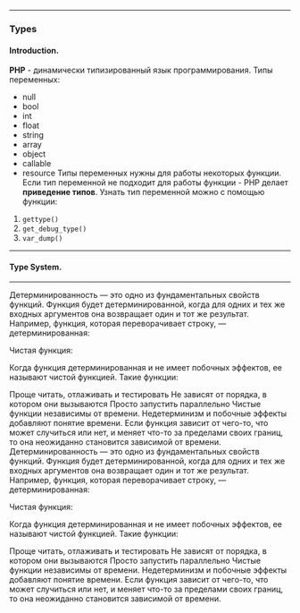 ***
### Types
#### Introduction.
**PHP** -  динамически типизированный язык программирования.
Типы переменных:
- null
- bool
- int
- float
- string
- array
- object
- callable
- resource
Типы переменных нужны для работы некоторых функции. Если тип переменной не подходит для работы функции - PHP делает **приведение типов**.
Узнать тип переменной можно с помощью функции:
1. `gettype()`
2. `get_debug_type()`
3. `var_dump()`
***
#### Type System.



***
Детерминированность — это одно из фундаментальных свойств функций. Функция будет детерминированной, когда для одних и тех же входных аргументов она возвращает один и тот же результат. Например, функция, которая переворачивает строку, — детерминированная:

Чистая функция:

Когда функция детерминированная и не имеет побочных эффектов, ее называют чистой функцией. Такие функции:

Проще читать, отлаживать и тестировать
Не зависят от порядка, в котором они вызываются
Просто запустить параллельно
Чистые функции независимы от времени. Недетерминизм и побочные эффекты добавляют понятие времени. Если функция зависит от чего-то, что может случиться или нет, и меняет что-то за пределами своих границ, то она неожиданно становится зависимой от времени.
Детерминированность — это одно из фундаментальных свойств функций. Функция будет детерминированной, когда для одних и тех же входных аргументов она возвращает один и тот же результат. Например, функция, которая переворачивает строку, — детерминированная:

Чистая функция:

Когда функция детерминированная и не имеет побочных эффектов, ее называют чистой функцией. Такие функции:

Проще читать, отлаживать и тестировать
Не зависят от порядка, в котором они вызываются
Просто запустить параллельно
Чистые функции независимы от времени. Недетерминизм и побочные эффекты добавляют понятие времени. Если функция зависит от чего-то, что может случиться или нет, и меняет что-то за пределами своих границ, то она неожиданно становится зависимой от времени.
